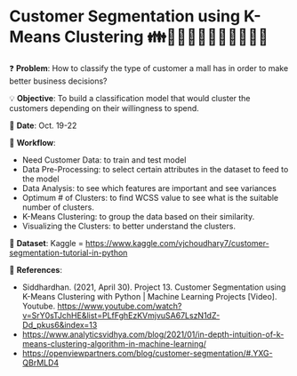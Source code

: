 # Customer Segmentation using K-Means Clustering 👪👨‍👩‍👦👨‍👩‍👧👨‍👩‍👧‍👦

❓ 
**Problem**: How to classify the type of customer a mall has in order to make better business decisions?

💡 
**Objective**: To build a classification model that would cluster the customers depending on their willingness to spend.

📅 
**Date**: Oct. 19-22

📝 
**Workflow**:
- Need Customer Data: to train and test model
- Data Pre-Processing: to select certain attributes in the dataset to feed to the model
- Data Analysis: to see which features are important and see variances
- Optimum # of Clusters: to find WCSS value to see what is the suitable number of clusters.
- K-Means Clustering: to group the data based on their similarity.
- Visualizing the Clusters: to better understand the clusters.

🔢 
**Dataset**: Kaggle = https://www.kaggle.com/vjchoudhary7/customer-segmentation-tutorial-in-python

📜 
**References**:
- Siddhardhan. (2021, April 30). Project 13. Customer Segmentation using K-Means Clustering with Python | Machine Learning Projects [Video]. Youtube. https://www.youtube.com/watch?v=SrY0sTJchHE&list=PLfFghEzKVmjvuSA67LszN1dZ-Dd_pkus6&index=13
- https://www.analyticsvidhya.com/blog/2021/01/in-depth-intuition-of-k-means-clustering-algorithm-in-machine-learning/
- https://openviewpartners.com/blog/customer-segmentation/#.YXG-QBrMLD4

